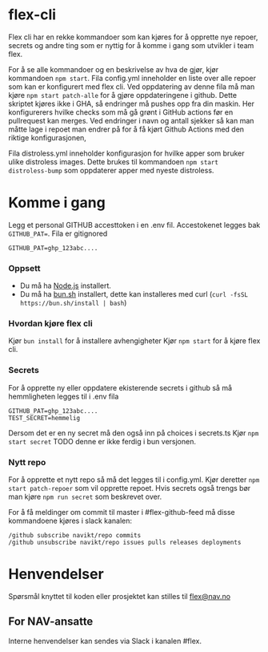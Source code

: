 # flex-cli

Flex cli har en rekke kommandoer som kan kjøres for å opprette nye repoer, secrets og andre ting som er nyttig for å komme i gang som utvikler i team flex.

For å se alle kommandoer og en beskrivelse av hva de gjør, kjør kommandoen `npm start`.
Fila config.yml inneholder en liste over alle repoer som kan er konfigurert med flex cli. Ved oppdatering av denne fila må man kjøre `npm start patch-alle` for å gjøre oppdateringene i github. Dette skriptet kjøres ikke i GHA, så endringer må pushes opp fra din maskin.
Her konfigurerers hvilke checks som må gå grønt i GitHub actions før en pullrequest kan merges. Ved endringer i navn og antall sjekker så kan man måtte lage i repoet man endrer på for å få kjørt Github Actions med den riktige konfigurasjonen,

Fila distroless.yml inneholder konfigurasjon for hvilke apper som bruker ulike distroless images. Dette brukes til kommandoen `npm start distroless-bump` som oppdaterer apper med nyeste distroless.

# Komme i gang

Legg et personal GITHUB accesttoken i en .env fil. Accestokenet legges bak `GITHUB_PAT=`. Fila er gitignored

```
GITHUB_PAT=ghp_123abc....
```

### Oppsett

-   Du må ha [Node.js](https://nodejs.org/en/) installert.
-   Du må ha [bun.sh](https://bun.sh) installert, dette kan installeres med curl (`curl -fsSL https://bun.sh/install | bash`)

### Hvordan kjøre flex cli

Kjør `bun install` for å installere avhengigheter
Kjør `npm start` for å kjøre flex cli.

### Secrets

For å opprette ny eller oppdatere ekisterende secrets i github så må hemmligheten legges til i .env fila

```
GITHUB_PAT=ghp_123abc....
TEST_SECRET=hemmelig
```

Dersom det er en ny secret må den også inn på choices i secrets.ts
Kjør `npm start secret` TODO denne er ikke ferdig i bun versjonen.

### Nytt repo

For å opprette et nytt repo så må det legges til i config.yml. Kjør deretter `npm start patch-repoer` som vil opprette repoet. Hvis secrets også trengs bør man kjøre `npm run secret` som beskrevet over.

For å få meldinger om commit til master i #flex-github-feed må disse kommandoene kjøres i slack kanalen:

```
/github subscribe navikt/repo commits
/github unsubscribe navikt/repo issues pulls releases deployments
```

# Henvendelser

Spørsmål knyttet til koden eller prosjektet kan stilles til flex@nav.no

## For NAV-ansatte

Interne henvendelser kan sendes via Slack i kanalen #flex.
